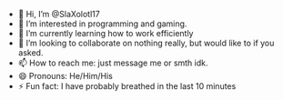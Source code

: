 - 👋 Hi, I’m @SlaXolotl17
- 👀 I’m interested in programming and gaming.
- 🌱 I’m currently learning how to work efficiently
- 💞️ I’m looking to collaborate on nothing really, but would like to if you asked.
- 📫 How to reach me: just message me or smth idk.
- 😄 Pronouns: He/Him/His
- ⚡ Fun fact: I have probably breathed in the last 10 minutes
<!---
SlaXolotl17/SlaXolotl17 is a ✨ special ✨ repository because its `README.md` (this file) appears on your GitHub profile.
You can click the Preview link to take a look at your changes.
--->
